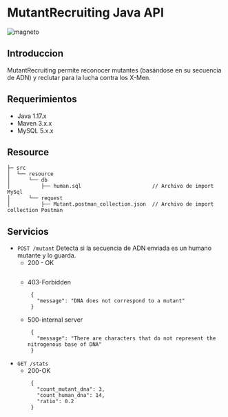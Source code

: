 # MutantRecruiting Java API
![magneto](https://static.wikia.nocookie.net/marvelvscapcomespaol/images/7/73/Magnintro.gif/revision/latest?cb=20170504234542&path-prefix=es)

## Introduccion
MutantRecruiting permite reconocer mutantes (basándose en su secuencia de ADN) y reclutar para la lucha contra los X-Men.

## Requerimientos
- Java  1.17.x
- Maven 3.x.x
- MySQL 5.x.x

## Resource
```
├─ src    
│  └── resource
│      └── db  
│          ├── human.sql                       // Archivo de import MySql
│      └── request  
│          ├── Mutant.postman_collection.json  // Archivo de import collection Postman
```

## Servicios
* `POST /mutant` Detecta si la secuencia de ADN enviada es un humano mutante y lo guarda.
   - 200 - OK
      ```
      ```
   - 403-Forbidden
      ```
       {
         "message": "DNA does not correspond to a mutant"
       }
      ``` 
   - 500-internal server
      ```
       {
         "message": "There are characters that do not represent the nitrogenous base of DNA"
       }
      ``` 
* `GET /stats`
   - 200-OK
      ```
       {
         "count_mutant_dna": 3,
         "count_human_dna": 14,
         "ratio": 0.2
       }
      ``` 
